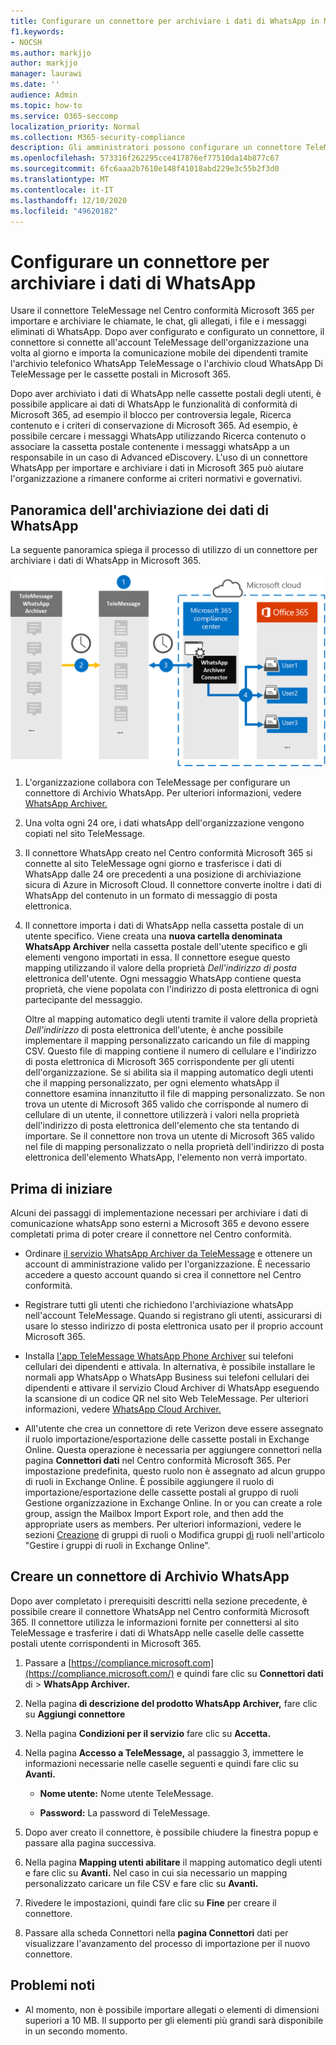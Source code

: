```yaml
---
title: Configurare un connettore per archiviare i dati di WhatsApp in Microsoft 365
f1.keywords:
- NOCSH
ms.author: markjjo
author: markjjo
manager: laurawi
ms.date: ''
audience: Admin
ms.topic: how-to
ms.service: O365-seccomp
localization_priority: Normal
ms.collection: M365-security-compliance
description: Gli amministratori possono configurare un connettore TeleMessage per importare e archiviare i dati di WhatsApp in Microsoft 365. In questo modo è possibile archiviare i dati da origini dati di terze parti in Microsoft 365, in modo da poter usare le funzionalità di conformità, ad esempio il blocco legale, la ricerca di contenuti e i criteri di conservazione per gestire i dati di terze parti dell'organizzazione.
ms.openlocfilehash: 573316f262295cce417876ef77510da14b877c67
ms.sourcegitcommit: 6fc6aaa2b7610e148f41018abd229e3c55b2f3d0
ms.translationtype: MT
ms.contentlocale: it-IT
ms.lasthandoff: 12/10/2020
ms.locfileid: "49620182"
---
```

# <a name="set-up-a-connector-to-archive-whatsapp-data"></a>Configurare un connettore per archiviare i dati di WhatsApp

Usare il connettore TeleMessage nel Centro conformità Microsoft 365 per importare e archiviare le chiamate, le chat, gli allegati, i file e i messaggi eliminati di WhatsApp. Dopo aver configurato e configurato un connettore, il connettore si connette all'account TeleMessage dell'organizzazione una volta al giorno e importa la comunicazione mobile dei dipendenti tramite l'archivio telefonico WhatsApp TeleMessage o l'archivio cloud WhatsApp Di TeleMessage per le cassette postali in Microsoft 365.

Dopo aver archiviato i dati di WhatsApp nelle cassette postali degli utenti, è possibile applicare ai dati di WhatsApp le funzionalità di conformità di Microsoft 365, ad esempio il blocco per controversia legale, Ricerca contenuto e i criteri di conservazione di Microsoft 365. Ad esempio, è possibile cercare i messaggi WhatsApp utilizzando Ricerca contenuto o associare la cassetta postale contenente i messaggi whatsApp a un responsabile in un caso di Advanced eDiscovery. L'uso di un connettore WhatsApp per importare e archiviare i dati in Microsoft 365 può aiutare l'organizzazione a rimanere conforme ai criteri normativi e governativi.

## <a name="overview-of-archiving-whatsapp-data"></a>Panoramica dell'archiviazione dei dati di WhatsApp

La seguente panoramica spiega il processo di utilizzo di un connettore per archiviare i dati di WhatsApp in Microsoft 365.

![Flusso di lavoro di archiviazione di WhatsApp](../media/WhatsAppConnectorWorkflow.png)

1. L'organizzazione collabora con TeleMessage per configurare un connettore di Archivio WhatsApp. Per ulteriori informazioni, vedere [WhatsApp Archiver.](https://www.telemessage.com/office365-activation-for-whatsapp-archiver)

2. Una volta ogni 24 ore, i dati whatsApp dell'organizzazione vengono copiati nel sito TeleMessage.

3. Il connettore WhatsApp creato nel Centro conformità Microsoft 365 si connette al sito TeleMessage ogni giorno e trasferisce i dati di WhatsApp dalle 24 ore precedenti a una posizione di archiviazione sicura di Azure in Microsoft Cloud. Il connettore converte inoltre i dati di WhatsApp del contenuto in un formato di messaggio di posta elettronica.

4. Il connettore importa i dati di WhatsApp nella cassetta postale di un utente specifico. Viene creata una **nuova cartella denominata WhatsApp Archiver** nella cassetta postale dell'utente specifico e gli elementi vengono importati in essa. Il connettore esegue questo mapping utilizzando il valore della proprietà *Dell'indirizzo di posta* elettronica dell'utente. Ogni messaggio WhatsApp contiene questa proprietà, che viene popolata con l'indirizzo di posta elettronica di ogni partecipante del messaggio.

   Oltre al mapping automatico degli utenti tramite il valore della proprietà *Dell'indirizzo* di posta elettronica dell'utente, è anche possibile implementare il mapping personalizzato caricando un file di mapping CSV. Questo file di mapping contiene il numero di cellulare e l'indirizzo di posta elettronica di Microsoft 365 corrispondente per gli utenti dell'organizzazione. Se si abilita sia il mapping automatico degli utenti che il mapping personalizzato, per ogni elemento whatsApp il connettore esamina innanzitutto il file di mapping personalizzato. Se non trova un utente di Microsoft 365 valido che corrisponde al numero di cellulare di un utente, il connettore utilizzerà i valori nella proprietà dell'indirizzo di posta elettronica dell'elemento che sta tentando di importare. Se il connettore non trova un utente di Microsoft 365 valido nel file di mapping personalizzato o nella proprietà dell'indirizzo di posta elettronica dell'elemento WhatsApp, l'elemento non verrà importato.

## <a name="before-you-begin"></a>Prima di iniziare

Alcuni dei passaggi di implementazione necessari per archiviare i dati di comunicazione whatsApp sono esterni a Microsoft 365 e devono essere completati prima di poter creare il connettore nel Centro conformità.

- Ordinare [il servizio WhatsApp Archiver da TeleMessage](https://www.telemessage.com/mobile-archiver/order-mobile-archiver-for-o365) e ottenere un account di amministrazione valido per l'organizzazione. È necessario accedere a questo account quando si crea il connettore nel Centro conformità.

- Registrare tutti gli utenti che richiedono l'archiviazione whatsApp nell'account TeleMessage. Quando si registrano gli utenti, assicurarsi di usare lo stesso indirizzo di posta elettronica usato per il proprio account Microsoft 365.

- Installa [l'app TeleMessage WhatsApp Phone Archiver](https://www.telemessage.com/mobile-archiver/whatsapp-phone-archiver-2/) sui telefoni cellulari dei dipendenti e attivala. In alternativa, è possibile installare le normali app WhatsApp o WhatsApp Business sui telefoni cellulari dei dipendenti e attivare il servizio Cloud Archiver di WhatsApp eseguendo la scansione di un codice QR nel sito Web TeleMessage. Per ulteriori informazioni, vedere [WhatsApp Cloud Archiver.](https://www.telemessage.com/mobile-archiver/whatsapp-archiver/whatsapp-cloud-archiver/)

- All'utente che crea un connettore di rete Verizon deve essere assegnato il ruolo importazione/esportazione delle cassette postali in Exchange Online. Questa operazione è necessaria per aggiungere connettori nella pagina **Connettori dati** nel Centro conformità Microsoft 365. Per impostazione predefinita, questo ruolo non è assegnato ad alcun gruppo di ruoli in Exchange Online. È possibile aggiungere il ruolo di importazione/esportazione delle cassette postali al gruppo di ruoli Gestione organizzazione in Exchange Online. In or you can create a role group, assign the Mailbox Import Export role, and then add the appropriate users as members. Per ulteriori informazioni, vedere le sezioni [Creazione](https://docs.microsoft.com/Exchange/permissions-exo/role-groups#create-role-groups) di gruppi di ruoli o Modifica gruppi [di](https://docs.microsoft.com/Exchange/permissions-exo/role-groups#modify-role-groups) ruoli nell'articolo "Gestire i gruppi di ruoli in Exchange Online".

## <a name="create-a-whatsapp-archiver-connector"></a>Creare un connettore di Archivio WhatsApp

Dopo aver completato i prerequisiti descritti nella sezione precedente, è possibile creare il connettore WhatsApp nel Centro conformità Microsoft 365. Il connettore utilizza le informazioni fornite per connettersi al sito TeleMessage e trasferire i dati di WhatsApp nelle caselle delle cassette postali utente corrispondenti in Microsoft 365.

1. Passare a [https://compliance.microsoft.com](https://compliance.microsoft.com/) e quindi fare clic su **Connettori dati** di  >  **WhatsApp Archiver.**

2. Nella pagina **di descrizione del prodotto WhatsApp Archiver,** fare clic su **Aggiungi connettore**

3. Nella pagina **Condizioni per il servizio** fare clic su **Accetta.**

4. Nella pagina **Accesso a TeleMessage,** al passaggio 3, immettere le informazioni necessarie nelle caselle seguenti e quindi fare clic su **Avanti.**

   - **Nome utente:** Nome utente TeleMessage.

   - **Password:** La password di TeleMessage.

5. Dopo aver creato il connettore, è possibile chiudere la finestra popup e passare alla pagina successiva.

6. Nella pagina **Mapping utenti abilitare** il mapping automatico degli utenti e fare clic su **Avanti.** Nel caso in cui sia necessario un mapping personalizzato caricare un file CSV e fare clic su **Avanti.**

7. Rivedere le impostazioni, quindi fare clic su **Fine** per creare il connettore.

8. Passare alla scheda Connettori nella **pagina Connettori** dati per visualizzare l'avanzamento del processo di importazione per il nuovo connettore.

## <a name="known-issues"></a>Problemi noti

- Al momento, non è possibile importare allegati o elementi di dimensioni superiori a 10 MB. Il supporto per gli elementi più grandi sarà disponibile in un secondo momento.
